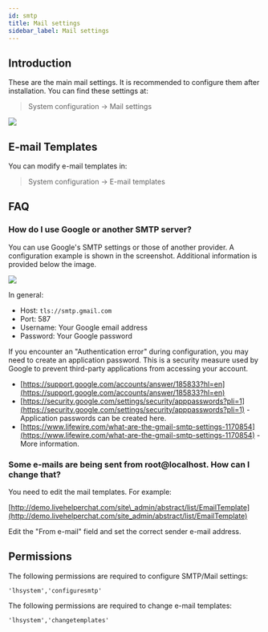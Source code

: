 ```yaml
---
id: smtp
title: Mail settings
sidebar_label: Mail settings
---
```


## Introduction

These are the main mail settings. It is recommended to configure them after installation. You can find these settings at:

> System configuration -> Mail settings

![](/img/system/mail-settings-main.jpg) 

## E-mail Templates

You can modify e-mail templates in:

> System configuration -> E-mail templates

## FAQ

### How do I use Google or another SMTP server?

You can use Google's SMTP settings or those of another provider. A configuration example is shown in the screenshot. Additional information is provided below the image.

![](/img/system/mail-settings-smtp.jpg)

In general:

*   Host: `tls://smtp.gmail.com`
*   Port: 587
*   Username: Your Google email address
*   Password: Your Google password

If you encounter an "Authentication error" during configuration, you may need to create an application password. This is a security measure used by Google to prevent third-party applications from accessing your account.

*   [https://support.google.com/accounts/answer/185833?hl=en](https://support.google.com/accounts/answer/185833?hl=en)
*   [https://security.google.com/settings/security/apppasswords?pli=1](https://security.google.com/settings/security/apppasswords?pli=1) - Application passwords can be created here.
*   [https://www.lifewire.com/what-are-the-gmail-smtp-settings-1170854](https://www.lifewire.com/what-are-the-gmail-smtp-settings-1170854) - More information.

### Some e-mails are being sent from root@localhost. How can I change that?

You need to edit the mail templates. For example:

[http://demo.livehelperchat.com/site\_admin/abstract/list/EmailTemplate](http://demo.livehelperchat.com/site_admin/abstract/list/EmailTemplate)

Edit the "From e-mail" field and set the correct sender e-mail address.

## Permissions

The following permissions are required to configure SMTP/Mail settings:

`'lhsystem','configuresmtp'`

The following permissions are required to change e-mail templates:

`'lhsystem','changetemplates'`
